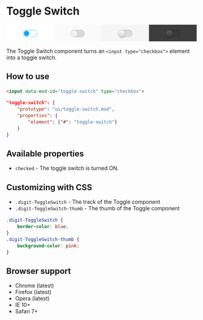 # Toggle Switch

![Toggle Switch](screenshot.png)

The Toggle Switch component turns an `<input type="checkbox">` element into a toggle switch.

## How to use

```html
<input data-mod-id="toggle-switch" type="checkbox">
```

```json
"toggle-switch": {
    "prototype": "ui/toggle-switch.mod",
    "properties": {
        "element": {"#": "toggle-switch"}
    }
}
```


## Available properties

* `checked` - The toggle switch is turned ON.


## Customizing with CSS

* `.digit-ToggleSwitch` - The track of the Toggle component
* `.digit-ToggleSwitch-thumb` - The thumb of the Toggle component

```css
.digit-ToggleSwitch {
    border-color: blue;
}
.digit-ToggleSwitch-thumb {
    background-color: pink;
}
```



## Browser support

* Chrome (latest)
* Firefox (latest)
* Opera (latest)
* IE 10+
* Safari 7+
